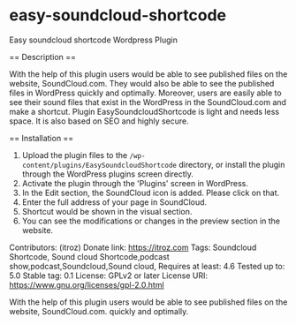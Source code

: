 # easy-soundcloud-shortcode
Easy soundcloud shortcode Wordpress Plugin

== Description ==

With the help of this plugin users would be able to see published files on the website, SoundCloud.com.  They would also be able to see 
the published files in WordPress quickly and optimally.
Moreover, users  are easily able to see their sound files that exist in the WordPress in the SoundCloud.com and make 
a shortcut. Plugin EasySoundcloudShortcode is light and needs less space. It is also based on SEO and highly secure.

== Installation ==

1. Upload the plugin files to the `/wp-content/plugins/EasySoundcloudShortcode` directory, or install the plugin through the WordPress plugins screen directly.
2. Activate the plugin through the 'Plugins' screen in WordPress.
3. In the Edit section, the SoundCloud icon is added. Please click on that.
4. Enter the full address of your page in SoundCloud.
5. Shortcut would be shown in the visual section.
6. You can see the modifications or changes in the preview section in the website.

Contributors: (itroz)
Donate link: https://itroz.com
Tags: Soundcloud Shortcode, Sound cloud Shortcode,podcast show,podcast,Soundcloud,Sound cloud,
Requires at least: 4.6
Tested up to: 5.0
Stable tag: 0.1
License: GPLv2 or later
License URI: https://www.gnu.org/licenses/gpl-2.0.html

With the help of this plugin users would be able to see published files on the website, SoundCloud.com. quickly and optimally.
